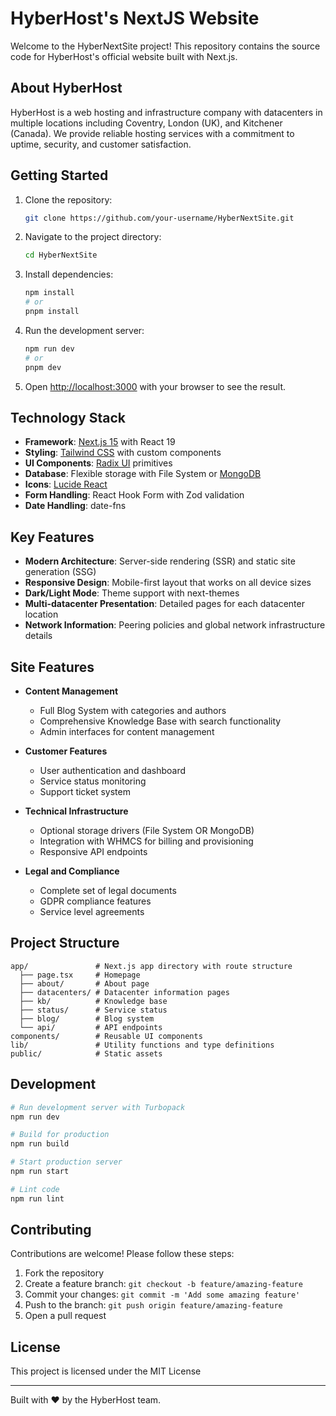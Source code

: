 # HyberHost's NextJS Website

Welcome to the HyberNextSite project! This repository contains the source code for HyberHost's official website built with Next.js.

## About HyberHost

HyberHost is a web hosting and infrastructure company with datacenters in multiple locations including Coventry, London (UK), and Kitchener (Canada). We provide reliable hosting services with a commitment to uptime, security, and customer satisfaction.

## Getting Started

1. Clone the repository:
    ```bash
    git clone https://github.com/your-username/HyberNextSite.git
    ```
2. Navigate to the project directory:
    ```bash
    cd HyberNextSite
    ```
3. Install dependencies:
    ```bash
    npm install
    # or
    pnpm install
    ```
4. Run the development server:
    ```bash
    npm run dev
    # or
    pnpm dev
    ```
5. Open [http://localhost:3000](http://localhost:3000) with your browser to see the result.

## Technology Stack

- **Framework**: [Next.js 15](https://nextjs.org/) with React 19
- **Styling**: [Tailwind CSS](https://tailwindcss.com/) with custom components
- **UI Components**: [Radix UI](https://www.radix-ui.com/) primitives
- **Database**: Flexible storage with File System or [MongoDB](https://www.mongodb.com/)
- **Icons**: [Lucide React](https://lucide.dev/guide/packages/lucide-react)
- **Form Handling**: React Hook Form with Zod validation
- **Date Handling**: date-fns

## Key Features

- **Modern Architecture**: Server-side rendering (SSR) and static site generation (SSG)
- **Responsive Design**: Mobile-first layout that works on all device sizes
- **Dark/Light Mode**: Theme support with next-themes
- **Multi-datacenter Presentation**: Detailed pages for each datacenter location
- **Network Information**: Peering policies and global network infrastructure details

## Site Features

- **Content Management**
  - Full Blog System with categories and authors
  - Comprehensive Knowledge Base with search functionality
  - Admin interfaces for content management

- **Customer Features**
  - User authentication and dashboard
  - Service status monitoring
  - Support ticket system

- **Technical Infrastructure**
  - Optional storage drivers (File System OR MongoDB)
  - Integration with WHMCS for billing and provisioning
  - Responsive API endpoints

- **Legal and Compliance**
  - Complete set of legal documents
  - GDPR compliance features
  - Service level agreements

## Project Structure

```
app/               # Next.js app directory with route structure
  ├── page.tsx     # Homepage
  ├── about/       # About page
  ├── datacenters/ # Datacenter information pages
  ├── kb/          # Knowledge base
  ├── status/      # Service status
  ├── blog/        # Blog system
  └── api/         # API endpoints
components/        # Reusable UI components
lib/               # Utility functions and type definitions
public/            # Static assets
```

## Development

```bash
# Run development server with Turbopack
npm run dev

# Build for production
npm run build

# Start production server
npm run start

# Lint code
npm run lint
```

## Contributing

Contributions are welcome! Please follow these steps:

1. Fork the repository
2. Create a feature branch: `git checkout -b feature/amazing-feature`
3. Commit your changes: `git commit -m 'Add some amazing feature'`
4. Push to the branch: `git push origin feature/amazing-feature`
5. Open a pull request

## License

This project is licensed under the MIT License

---
Built with ❤️ by the HyberHost team.
